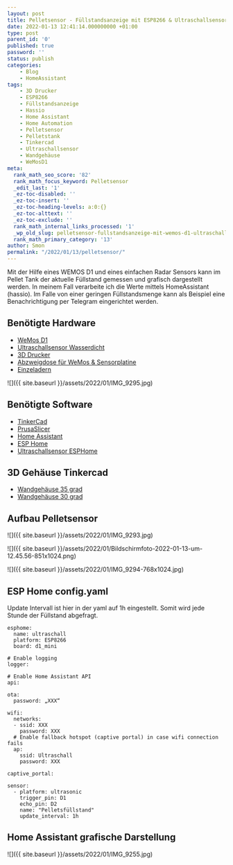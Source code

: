 ```yaml
--- 
layout: post 
title: Pelletsensor - Füllstandsanzeige mit ESP8266 & Ultraschallsensor 
date: 2022-01-13 12:41:14.000000000 +01:00 
type: post 
parent_id: '0' 
published: true 
password: '' 
status: publish 
categories: 
    - Blog 
    - HomeAssistant 
tags: 
    - 3D Drucker 
    - ESP8266 
    - Füllstandsanzeige 
    - Hassio 
    - Home Assistant 
    - Home Automation 
    - Pelletsensor 
    - Pelletstank 
    - Tinkercad 
    - Ultraschallsensor 
    - Wandgehäuse 
    - WeMosD1 
meta: 
  rank_math_seo_score: '82' 
  rank_math_focus_keyword: Pelletsensor 
  _edit_last: '1' 
  _ez-toc-disabled: '' 
  _ez-toc-insert: '' 
  _ez-toc-heading-levels: a:0:{} 
  _ez-toc-alttext: '' 
  _ez-toc-exclude: '' 
  rank_math_internal_links_processed: '1' 
  _wp_old_slug: pelletsensor-fullstandsanzeige-mit-wemos-d1-ultraschallsensor
  rank_math_primary_category: '13' 
author: Smon
permalink: "/2022/01/13/pelletsensor/" 
---
```


Mit der Hilfe eines WEMOS D1 und eines einfachen Radar Sensors kann im Pellet Tank der aktuelle Füllstand gemessen und grafisch dargestellt werden. In meinem Fall verarbeite ich die Werte mittels HomeAssistant (hassio). Im Falle von einer geringen Füllstandsmenge kann als Beispiel eine Benachrichtigung per Telegram eingerichtet werden.

**Benötigte Hardware**
----------------------

*   [WeMos D1](https://www.amazon.de/AZDelivery-ESP8266-ESP-8266EX-Entwicklung-inklusive/dp/B08BTXCZC1/ref=sr_1_2_sspa?__mk_de_DE=ÅMÅŽÕÑ&crid=U8KOMRZ4GI5M&keywords=wemos%2Bd1&qid=1642017050&sprefix=wemos%2Bd1%2Caps%2C62&sr=8-2-spons&smid=A1X7QLRQH87QA3&spLa=ZW5jcnlwdGVkUXVhbGlmaWVyPUEzVlVIOFVOVk43M1lRJmVuY3J5cHRlZElkPUEwMDIxNjgwMVg0SVZUNzc2MVNYNiZlbmNyeXB0ZWRBZElkPUEwNzAwMTYyVlRVQ0xJMEdPQk1CJndpZGdldE5hbWU9c3BfYXRmJmFjdGlvbj1jbGlja1JlZGlyZWN0JmRvTm90TG9nQ2xpY2s9dHJ1ZQ&th=1)
*   [Ultraschallsensor Wasserdicht](https://www.amazon.de/Ultraschallwellen-Entfernungs-Messbrett-Ranging-Wasserdichtem/dp/B076SWF5FV/ref=asc_df_B076SWF5FV/?tag=googshopde-21&linkCode=df0&hvadid=207958123109&hvpos=&hvnetw=g&hvrand=2429683880360571440&hvpone=&hvptwo=&hvqmt=&hvdev=c&hvdvcmdl=&hvlocint=&hvlocphy=9041871&hvtargid=pla-466570717578&psc=1&th=1&psc=1)
*   [3D Drucker](https://affengriff.net/category/3d-prints/)
*   [Abzweigdose für WeMos & Sensorplatine](https://www.bauhaus.info/schalterdosen-deckel/abzweigdose/p/12165125?ef_id=Cj0KCQiAuP-OBhDqARIsAD4XHpel7Nj7fkhUPnZj6r4L9gY6V7y49IDJaOieZ2ryWZfE8c3YVOD92CkaArGrEALw_wcB:G:s&s_kwcid=AL!5677!3!427263744379!!!g!445337366317!&cid=PSEGoo9709541002_99153654693&pla_campid=9709541002&pla_adgrid=99153654693&pla_prpaid=445337366317&pla_prid=12165125&pla_adt=pla&pla_prch=online&pla_stco=&gclid=Cj0KCQiAuP-OBhDqARIsAD4XHpel7Nj7fkhUPnZj6r4L9gY6V7y49IDJaOieZ2ryWZfE8c3YVOD92CkaArGrEALw_wcB)
*   [Einzeladern](https://www.amazon.de/dp/B01EV70C78/ref=redir_mobile_desktop?_encoding=UTF8&aaxitk=462d7dfcfffc725cf01b45f7665d90a4&hsa_cr_id=4181511570302&pd_rd_plhdr=t&pd_rd_r=ff46d288-430f-4a4c-8a4e-fef582ba1cb3&pd_rd_w=bNbO0&pd_rd_wg=zVtOt&ref_=sbx_be_s_sparkle_mcd_asin_0_img)

![]({{ site.baseurl }}/assets/2022/01/IMG_9295.jpg)

**Benötigte Software**
----------------------

*   [TinkerCad](https://www.tinkercad.com)
*   [PrusaSlicer](https://www.prusa3d.de)
*   [Home Assistant](https://www.home-assistant.io/getting-started/)
*   [ESP Home](https://esphome.io)
*   [Ultraschallsensor ESPHome](https://esphome.io/components/sensor/ultrasonic.html)

**3D Gehäuse Tinkercad**
------------------------

*   [Wandgehäuse 35 grad](https://www.tinkercad.com/things/hMeTBKCHtJG)
*   [Wandgehäuse 30 grad](https://www.tinkercad.com/things/kUD2l47NRp0)

**Aufbau** **Pelletsensor**
---------------------------

![]({{ site.baseurl }}/assets/2022/01/IMG_9293.jpg)

![]({{ site.baseurl }}/assets/2022/01/Bildschirmfoto-2022-01-13-um-12.45.56-851x1024.png)

![]({{ site.baseurl }}/assets/2022/01/IMG_9294-768x1024.jpg)

**ESP Home config.yaml**
------------------------

Update Intervall ist hier in der yaml auf 1h eingestellt. Somit wird jede Stunde der Füllstand abgefragt.

    esphome:
      name: ultraschall
      platform: ESP8266
      board: d1_mini
    
    # Enable logging
    logger:
    
    # Enable Home Assistant API
    api:
    
    ota:
      password: „XXX“
    
    wifi:
      networks:
      - ssid: XXX
        password: XXX
      # Enable fallback hotspot (captive portal) in case wifi connection fails
      ap:
        ssid: Ultraschall
        password: XXX
    
    captive_portal:
    
    sensor:
      - platform: ultrasonic
        trigger_pin: D1
        echo_pin: D2
        name: "Pelletsfüllstand"
        update_interval: 1h

**Home Assistant grafische Darstellung**
----------------------------------------

![]({{ site.baseurl }}/assets/2022/01/IMG_9255.jpg)